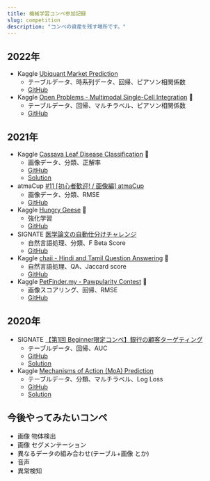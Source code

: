 ```yaml
---
title: 機械学習コンペ参加記録
slug: competition
description: "コンペの資産を残す場所です。"
---
```


## 2022年

- Kaggle [Ubiquant Market Prediction](https://www.kaggle.com/competitions/ubiquant-market-prediction)
    - テーブルデータ、時系列データ、回帰、ピアソン相関係数
    - [GitHub](https://github.com/IMOKURI/ubiquant-market-prediction)
- Kaggle [Open Problems - Multimodal Single-Cell Integration](https://www.kaggle.com/competitions/open-problems-multimodal) 🥈
    - テーブルデータ、回帰、マルチラベル、ピアソン相関係数
    - [GitHub](https://github.com/IMOKURI/kaggle-multimodal-single-cell-integration)

## 2021年

- Kaggle [Cassava Leaf Disease Classification](https://www.kaggle.com/c/cassava-leaf-disease-classification) 🥈
    - 画像データ、分類、正解率
    - [GitHub](https://github.com/IMOKURI/Cassava-Leaf-Disease-Classification)
    - [Solution](https://www.kaggle.com/c/cassava-leaf-disease-classification/discussion/220599)
- atmaCup [#11 [初心者歓迎! / 画像編] atmaCup](https://www.guruguru.science/competitions/17)
    - 画像データ、分類、RMSE
    - [GitHub](https://github.com/IMOKURI/atmacup11)
- Kaggle [Hungry Geese](https://www.kaggle.com/c/hungry-geese) 🥇
    - 強化学習
    - [GitHub](https://github.com/IMOKURI/Hungry-Geese)
- SIGNATE [医学論文の自動仕分けチャレンジ](https://signate.jp/competitions/471)
    - 自然言語処理、分類、F Beta Score
    - [GitHub](https://github.com/IMOKURI/signate-471)
- Kaggle [chaii - Hindi and Tamil Question Answering](https://www.kaggle.com/c/chaii-hindi-and-tamil-question-answering) 🥉
    - 自然言語処理、QA、Jaccard score
    - [GitHub](https://github.com/IMOKURI/chaii-Hindi-and-Tamil-QA)
- Kaggle [PetFinder.my - Pawpularity Contest](https://www.kaggle.com/c/petfinder-pawpularity-score) 🥉
    - 画像スコアリング、回帰、RMSE
    - [GitHub](https://github.com/IMOKURI/petfinder-pawpularity-score)

## 2020年

- SIGNATE [【第1回 Beginner限定コンペ】銀行の顧客ターゲティング](https://signate.jp/competitions/292)
    - テーブルデータ、回帰、AUC
    - [GitHub](https://github.com/IMOKURI/signate-292)
    - [Solution](https://imokuri123.com/blog/2020/09/signate-292/)
- Kaggle [Mechanisms of Action (MoA) Prediction](https://www.kaggle.com/c/lish-moa)
    - テーブルデータ、分類、マルチラベル、Log Loss
    - [GitHub](https://github.com/IMOKURI/kaggle-lish-moa)
    - [Solution](https://imokuri123.com/blog/2020/12/kaggle-lish-moa/)

## 今後やってみたいコンペ

- 画像 物体検出
- 画像 セグメンテーション
- 異なるデータの組み合わせ(テーブル+画像 とか)
- 音声
- 異常検知

